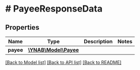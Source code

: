 # # PayeeResponseData

## Properties

Name | Type | Description | Notes
------------ | ------------- | ------------- | -------------
**payee** | [**\YNAB\Model\Payee**](Payee.md) |  | 

[[Back to Model list]](../../README.md#documentation-for-models) [[Back to API list]](../../README.md#documentation-for-api-endpoints) [[Back to README]](../../README.md)


